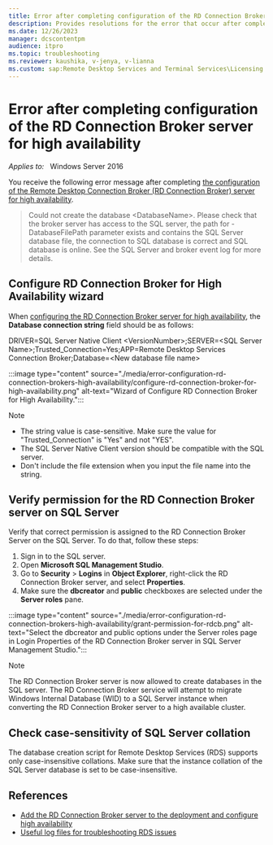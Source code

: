 ```yaml
---
title: Error after completing configuration of the RD Connection Broker server for high availability
description: Provides resolutions for the error that occur after completing configuration of the RD Connection Broker server for high availability.
ms.date: 12/26/2023
manager: dcscontentpm
audience: itpro
ms.topic: troubleshooting
ms.reviewer: kaushika, v-jenya, v-lianna
ms.custom: sap:Remote Desktop Services and Terminal Services\Licensing for Remote Desktop Services (Terminal Services), csstroubleshoot
---
```

# Error after completing configuration of the RD Connection Broker server for high availability

_Applies to:_ &nbsp; Windows Server 2016

You receive the following error message after completing [the configuration of the Remote Desktop Connection Broker (RD Connection Broker) server for high availability](/windows-server/remote/remote-desktop-services/rds-connection-broker-cluster#step-3-configure-the-connection-brokers-for-high-availability).

> Could not create the database \<DatabaseName>. Please check that the broker server has access to the SQL server, the path for -DatabaseFilePath parameter exists and contains the SQL Server database file, the connection to SQL database is correct and SQL database is online. See the SQL Server and broker event log for more details.

## Configure RD Connection Broker for High Availability wizard

When [configuring the RD Connection Broker server for high availability](/windows-server/remote/remote-desktop-services/rds-connection-broker-cluster#step-3-configure-the-connection-brokers-for-high-availability), the **Database connection string** field should be as follows:

DRIVER=SQL Server Native Client \<VersionNumber>;SERVER=\<SQL Server Name>;Trusted_Connection=Yes;APP=Remote Desktop Services Connection Broker;Database=\<New database file name>

:::image type="content" source="./media/error-configuration-rd-connection-brokers-high-availability/configure-rd-connection-broker-for-high-availability.png" alt-text="Wizard of Configure RD Connection Broker for High Availability.":::

> [!NOTE]
>
> - The string value is case-sensitive. Make sure the value for "Trusted_Connection" is "Yes" and not "YES".
> - The SQL Server Native Client version should be compatible with the SQL server.
> - Don't include the file extension when you input the file name into the string.

## Verify permission for the RD Connection Broker server on SQL Server 

Verify that correct permission is assigned to the RD Connection Broker Server on the SQL Server. To do that, follow these steps:

1. Sign in to the SQL server.
2. Open **Microsoft SQL Management Studio**.
3. Go to **Security** > **Logins** in **Object Explorer**, right-click the RD Connection Broker server, and select **Properties**.
4. Make sure the **dbcreator** and **public** checkboxes are selected under the **Server roles** pane.

:::image type="content" source="./media/error-configuration-rd-connection-brokers-high-availability/grant-permission-for-rdcb.png" alt-text="Select the dbcreator and public options under the Server roles page in Login Properties of the RD Connection Broker server in SQL Server Management Studio.":::

> [!NOTE]
> The RD Connection Broker server is now allowed to create databases in the SQL server. The RD Connection Broker service will attempt to migrate Windows Internal Database (WID) to a SQL Server instance when converting the RD Connection Broker server to a high available cluster.

## Check case-sensitivity of SQL Server collation

The database creation script for Remote Desktop Services (RDS) supports only case-insensitive collations. Make sure that the instance collation of the SQL Server database is set to be case-insensitive. 

## References

- [Add the RD Connection Broker server to the deployment and configure high availability](/windows-server/remote/remote-desktop-services/rds-connection-broker-cluster)
- [Useful log files for troubleshooting RDS issues](log-files-to-troubleshoot-rds-issues.md)
